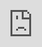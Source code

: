 +++
title = "Grappleball"
weight = 1
description = "This project was an exploration of a physics-based movement system and a continuation of my interest in procedural animation."
template = "page.html"
[extra]
headerimage = "/games/grappleball/grappleball.png"
tags = ["Unity", "Incomplete"]
+++

<div class = "videoplayercontainer"><iframe src="https://player.vimeo.com/video/807003178?h=ad857a0095&amp;badge=0&amp;autopause=0&amp;player_id=0&amp;app_id=58479" frameborder="0" allow="autoplay; fullscreen; picture-in-picture" allowfullscreen style="position:absolute;top:0;left:0;width:100%;height:100%;" title="Grappleball Demo"></iframe></div><script src="https://player.vimeo.com/api/player.js"></script>

This project was originally begun as an entry for the Boss Rush Gamejam, but sadly the game was not completed beyond the unique character controller and procedural environment seen here.

The character controller and character animation system were the first thing that was worked on in this project, and are the stars of this demo. The controller features an unusual physics-based grappling-hook system to move, in which a player must utilise their momentum efficiently move swing around the environment and avoid obstacles, with only a boost and an airbrake to speed up and slow down.

An important component of controlling the character is the camera controller. The difficulty in this project with a conventional third-person camera controller is that it forces a player to be looking and firing the grappling hook in the same direction, less than ideal when a player is swinging around an object and also trying to see where they're headed. To solve this, a camera controller was introduced which slowly rotates the camera about the character when the cursor is close to the edges of the screen. This takes a little time for a player to become used to but is a significant improvement to how the game feels to play.

The character's animation is entirely procedural, with each plate on the surface of the ball moving indpendently based on what the player is doing at a given point in time. This is essential to the believeability of the jet boost or airbrake, as speeding up or slowing down mid-air doesn't look right to the player, but the ball expanding to increase it's air resitance or opening to reveal a jet engine does.

The enviroment itself is created procedurally at runtime, and was specifically designed to facilitate the player's unique mode of movement. The sand dunes feel great to roll over with speed and the jutting spires of rock are ideal targets to grapple onto and swing around.

This demo was created entirely by me, with the exceptions of the player model and texture, and the sound design, both of which were done by friends.
